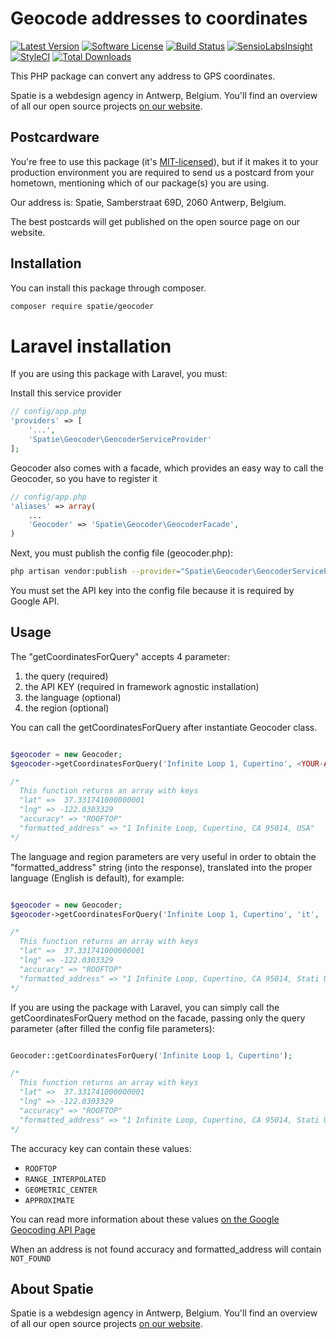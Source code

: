 # Geocode addresses to coordinates

[![Latest Version](https://img.shields.io/github/release/spatie/geocoder.svg?style=flat-square)](https://github.com/spatie/geocoder/releases)
[![Software License](https://img.shields.io/badge/license-MIT-brightgreen.svg?style=flat-square)](LICENSE.md)
[![Build Status](https://img.shields.io/travis/spatie/geocoder/master.svg?style=flat-square)](https://travis-ci.org/spatie/geocoder)
[![SensioLabsInsight](https://img.shields.io/sensiolabs/i/c0e7c71d-351a-4996-9d74-24abfa074410.svg?style=flat-square)](https://insight.sensiolabs.com/projects/c0e7c71d-351a-4996-9d74-24abfa074410)
[![StyleCI](https://styleci.io/repos/19355432/shield)](https://styleci.io/repos/19355432)
[![Total Downloads](https://img.shields.io/packagist/dt/spatie/geocoder.svg?style=flat-square)](https://packagist.org/packages/spatie/geocoder)

This PHP package can convert any address to GPS coordinates.

Spatie is a webdesign agency in Antwerp, Belgium. You'll find an overview of all our open source projects [on our website](https://spatie.be/opensource).

## Postcardware

You're free to use this package (it's [MIT-licensed](LICENSE.md)), but if it makes it to your production environment you are required to send us a postcard from your hometown, mentioning which of our package(s) you are using.

Our address is: Spatie, Samberstraat 69D, 2060 Antwerp, Belgium.

The best postcards will get published on the open source page on our website.

## Installation

You can install this package through composer.

```bash
composer require spatie/geocoder
```
# Laravel installation

If you are using this package with Laravel, you must:

Install this service provider

```php
// config/app.php
'providers' => [
    '...',
    'Spatie\Geocoder\GeocoderServiceProvider'
];
```

Geocoder also comes with a facade, which provides an easy way to call the Geocoder, so you have to register it


```php
// config/app.php
'aliases' => array(
	...
	'Geocoder' => 'Spatie\Geocoder\GeocoderFacade',
)
```

Next, you must publish the config file (geocoder.php):

```bash
php artisan vendor:publish --provider="Spatie\Geocoder\GeocoderServiceProvider" --tag="config"
```
You must set the API key into the config file because it is required by Google API.

## Usage

The "getCoordinatesForQuery" accepts 4 parameter:
1) the query (required)
2) the API KEY (required in framework agnostic installation)
3) the language (optional)
4) the region (optional)

You can call the getCoordinatesForQuery after instantiate Geocoder class.

```php

$geocoder = new Geocoder;
$geocoder->getCoordinatesForQuery('Infinite Loop 1, Cupertino', <YOUR-API-KEY>, null, null);

/* 
  This function returns an array with keys
  "lat" =>  37.331741000000001
  "lng" => -122.0303329
  "accuracy" => "ROOFTOP"
  "formatted_address" => "1 Infinite Loop, Cupertino, CA 95014, USA"
*/
```

The language and region parameters are very useful in order to obtain the "formatted_address" string (into the response), translated into the proper language (English is default), for example:

```php

$geocoder = new Geocoder;
$geocoder->getCoordinatesForQuery('Infinite Loop 1, Cupertino', 'it', 'it', <YOUR-API-KEY>);

/* 
  This function returns an array with keys
  "lat" =>  37.331741000000001
  "lng" => -122.0303329
  "accuracy" => "ROOFTOP"
  "formatted_address" => "1 Infinite Loop, Cupertino, CA 95014, Stati Uniti"
*/
```

If you are using the package with Laravel, you can simply call the getCoordinatesForQuery method on the facade, passing only the query parameter (after filled the config file parameters):

```php

Geocoder::getCoordinatesForQuery('Infinite Loop 1, Cupertino');

/* 
  This function returns an array with keys
  "lat" =>  37.331741000000001
  "lng" => -122.0303329
  "accuracy" => "ROOFTOP"
  "formatted_address" => "1 Infinite Loop, Cupertino, CA 95014, Stati Uniti"
*/
```

The accuracy key can contain these values:
- `ROOFTOP`
- `RANGE_INTERPOLATED`
- `GEOMETRIC_CENTER`
- `APPROXIMATE`

You can read more information about these values [on the Google Geocoding API Page](https://developers.google.com/maps/documentation/geocoding/ "Google Geocoding API")

When an address is not found accuracy and formatted_address will contain `NOT_FOUND`

## About Spatie
Spatie is a webdesign agency in Antwerp, Belgium. You'll find an overview of all our open source projects [on our website](https://spatie.be/opensource).
